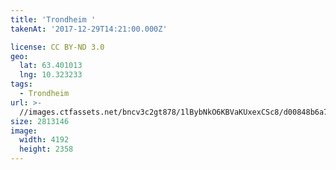 ```yaml
---
title: 'Trondheim '
takenAt: '2017-12-29T14:21:00.000Z'

license: CC BY-ND 3.0
geo:
  lat: 63.401013
  lng: 10.323233
tags:
  - Trondheim
url: >-
  //images.ctfassets.net/bncv3c2gt878/1lBybNkO6KBVaKUxexCSc8/d00848b6a7de80fdc1f518fa32ebb913/trondheim_38665935984_o
size: 2813146
image:
  width: 4192
  height: 2358
---
```

